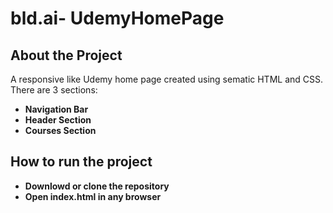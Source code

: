 # bld.ai- UdemyHomePage

## About the Project

A responsive like Udemy home page created using sematic HTML and CSS. There are 3 sections:

- **Navigation Bar**
- **Header Section**
- **Courses Section**

## How to run the project

- **Downlowd or clone the repository**
- **Open index.html in any browser**
